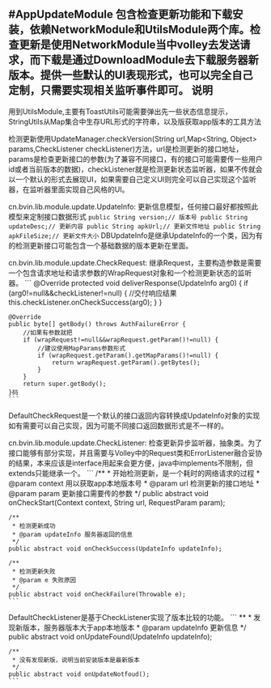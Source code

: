 #AppUpdateModule
包含检查更新功能和下载安装，依赖NetworkModule和UtilsModule两个库。检查更新是使用NetworkModule当中volley去发送请求，而下载是通过DownloadModule去下载服务器新版本。提供一些默认的UI表现形式，也可以完全自己定制，只需要实现相关监听事件即可。
说明
--------
用到UtilsModule,主要有ToastUtils可能需要弹出先一些状态信息提示，StringUtils从Map集合中生存URL形式的字符串，以及版获取app版本的工具方法

检测更新使用UpdateManager.checkVersion(String url,Map<String, Object> params,CheckListener checkListener)方法，url是检测更新的接口地址，params是检查更新接口的参数(为了兼容不同接口，有的接口可能需要传一些用户id或者当前版本的数据)，checkListener就是检测更新状态监听器，如果不传就会以一个默认的形式去展现UI，如果需要自己定义UI则完全可以自己实现这个监听器，在监听器里面实现自己风格的UI。

cn.bvin.lib.module.update.UpdateInfo:
    更新信息模型，任何接口最好都按照此模型来定制接口数据形式
    ```
    public String version;// 版本号
	public String updateDesc;// 更新内容
	public String apkUrl;// 更新文件地址
	public String apkFileSize;// 更新文件大小
    ```
    DBUpdateInfo是继承UpdateInfo的一个类，因为有的检测更新接口可能包含一个基础数据的版本更新在里面。

cn.bvin.lib.module.update.CheckRequest:
    继承Request<UpdateInfo>，主要构造参数是需要一个包含请求地址和请求参数的WrapRequest对象和一个检测更新状态的监听器。
    ```
    @Override
	protected void deliverResponse(UpdateInfo arg0) {
		if (arg0!=null&&checkListener!=null) {
            //交付响应结果
			this.checkListener.onCheckSuccess(arg0);
		}
	}


	@Override
	public byte[] getBody() throws AuthFailureError {
		//如果有参数就把
		if (wrapRequest!=null&&wrapRequest.getParam()!=null) {
			//建议使用MapParams参数形式
			if (wrapRequest.getParam().getMapParams()!=null) {
				return wrapRequest.getParam().getBytes();
			}
		}
		return super.getBody();
	}码
    ```
DefaultCheckRequest是一个默认的接口返回内容转换成UpdateInfo对象的实现如有需要可以自己实现，因为可能不同接口返回数据形式是不一样的。

cn.bvin.lib.module.update.CheckListener:
    检查更新异步监听器，抽象类。为了接口能够有部分实现，并且需要与Volley中的Request类和ErrorListener融合妥协的结果，本来应该是interface用起来会更方便，java中implements不限制，但extends只能继承一个。
    ```
    /**
	 * 开始检测更新，是一个耗时的网络请求的过程
	 * @param context 用以获取app本地版本号
	 * @param url 检测更新的接口地址
	 * @param param 更新接口需要传的参数
	 */
    public abstract void onCheckStart(Context context, String url, RequestParam param);
	
	/**
	 * 检测更新成功
	 * @param updateInfo 服务器返回的信息
	 */
	public abstract void onCheckSuccess(UpdateInfo updateInfo);
	
	/**
	 * 检测更新失败
	 * @param e 失败原因
	 */
	public abstract void onCheckFailure(Throwable e);
    ```
DefaultCheckListener是基于CheckListener实现了版本比较的功能。
    ```
    **
	 * 发现新版本，服务器版本大于app本地版本
	 * @param updateInfo 更新信息
	 */
	public abstract void onUpdateFound(UpdateInfo updateInfo);
	
	/**
	 * 没有发现新版，说明当前安装版本是最新版本
	 */
	public abstract void onUpdateNotfoud();
    ```